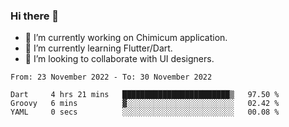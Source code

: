 ### Hi there 👋

<!--
**devcat37/devcat37** is a ✨ _special_ ✨ repository because its `README.md` (this file) appears on your GitHub profile.-->


- 🔭 I’m currently working on Chimicum application.
- 🌱 I’m currently learning Flutter/Dart.
- 👯 I’m looking to collaborate with UI designers.
<!-- - 🤔 I’m looking for help with ... -->

<!--START_SECTION:waka-->

```text
From: 23 November 2022 - To: 30 November 2022

Dart     4 hrs 21 mins   ████████████████████████▒   97.50 %
Groovy   6 mins          ▓░░░░░░░░░░░░░░░░░░░░░░░░   02.42 %
YAML     0 secs          ░░░░░░░░░░░░░░░░░░░░░░░░░   00.08 %
```

<!--END_SECTION:waka-->
